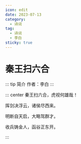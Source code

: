 ```yaml
---
icon: edit
date: 2023-07-13
category:
  - 诗词
tag:
  - 诗词
  - 李白
sticky: true
---
```


# 秦王扫六合

<!-- more -->

::: tip 简介
作者：李白
:::


::: center
秦王扫六合，虎视何雄哉！

挥剑决浮云，诸侯尽西来。

明断自天启，大略驾群才。

收兵铸金人，函谷正东开。

:::